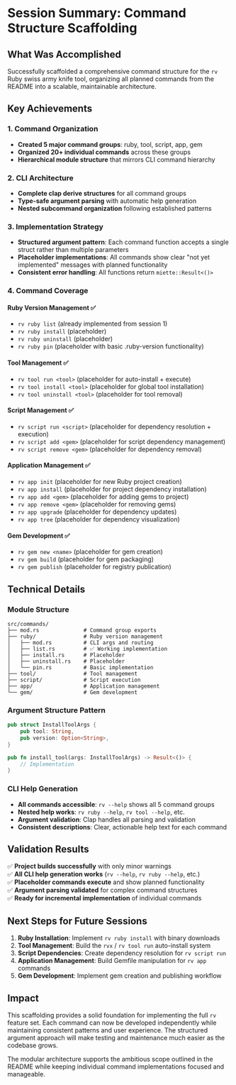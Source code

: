 # Session Summary: Command Structure Scaffolding

## What Was Accomplished

Successfully scaffolded a comprehensive command structure for the `rv` Ruby swiss army knife tool, organizing all planned commands from the README into a scalable, maintainable architecture.

## Key Achievements

### 1. Command Organization
- **Created 5 major command groups**: ruby, tool, script, app, gem
- **Organized 20+ individual commands** across these groups
- **Hierarchical module structure** that mirrors CLI command hierarchy

### 2. CLI Architecture
- **Complete clap derive structures** for all command groups
- **Type-safe argument parsing** with automatic help generation  
- **Nested subcommand organization** following established patterns

### 3. Implementation Strategy
- **Structured argument pattern**: Each command function accepts a single struct rather than multiple parameters
- **Placeholder implementations**: All commands show clear "not yet implemented" messages with planned functionality
- **Consistent error handling**: All functions return `miette::Result<()>`

### 4. Command Coverage

#### Ruby Version Management ✅
- `rv ruby list` (already implemented from session 1)
- `rv ruby install` (placeholder)
- `rv ruby uninstall` (placeholder)  
- `rv ruby pin` (placeholder with basic .ruby-version functionality)

#### Tool Management ✅
- `rv tool run <tool>` (placeholder for auto-install + execute)
- `rv tool install <tool>` (placeholder for global tool installation)
- `rv tool uninstall <tool>` (placeholder for tool removal)

#### Script Management ✅
- `rv script run <script>` (placeholder for dependency resolution + execution)
- `rv script add <gem>` (placeholder for script dependency management)
- `rv script remove <gem>` (placeholder for dependency removal)

#### Application Management ✅
- `rv app init` (placeholder for new Ruby project creation)
- `rv app install` (placeholder for project dependency installation)
- `rv app add <gem>` (placeholder for adding gems to project)
- `rv app remove <gem>` (placeholder for removing gems)
- `rv app upgrade` (placeholder for dependency updates)
- `rv app tree` (placeholder for dependency visualization)

#### Gem Development ✅
- `rv gem new <name>` (placeholder for gem creation)
- `rv gem build` (placeholder for gem packaging)
- `rv gem publish` (placeholder for registry publication)

## Technical Details

### Module Structure
```
src/commands/
├── mod.rs              # Command group exports
├── ruby/               # Ruby version management
│   ├── mod.rs          # CLI args and routing
│   ├── list.rs         # ✅ Working implementation
│   ├── install.rs      # Placeholder
│   ├── uninstall.rs    # Placeholder
│   └── pin.rs          # Basic implementation
├── tool/               # Tool management  
├── script/             # Script execution
├── app/                # Application management
└── gem/                # Gem development
```

### Argument Structure Pattern
```rust
pub struct InstallToolArgs {
    pub tool: String,
    pub version: Option<String>,
}

pub fn install_tool(args: InstallToolArgs) -> Result<()> {
    // Implementation
}
```

### CLI Help Generation
- **All commands accessible**: `rv --help` shows all 5 command groups
- **Nested help works**: `rv ruby --help`, `rv tool --help`, etc.
- **Argument validation**: Clap handles all parsing and validation
- **Consistent descriptions**: Clear, actionable help text for each command

## Validation Results

✅ **Project builds successfully** with only minor warnings  
✅ **All CLI help generation works** (`rv --help`, `rv ruby --help`, etc.)  
✅ **Placeholder commands execute** and show planned functionality  
✅ **Argument parsing validated** for complex command structures  
✅ **Ready for incremental implementation** of individual commands  

## Next Steps for Future Sessions

1. **Ruby Installation**: Implement `rv ruby install` with binary downloads
2. **Tool Management**: Build the `rvx` / `rv tool run` auto-install system
3. **Script Dependencies**: Create dependency resolution for `rv script run`
4. **Application Management**: Build Gemfile manipulation for `rv app` commands
5. **Gem Development**: Implement gem creation and publishing workflow

## Impact

This scaffolding provides a solid foundation for implementing the full `rv` feature set. Each command can now be developed independently while maintaining consistent patterns and user experience. The structured argument approach will make testing and maintenance much easier as the codebase grows.

The modular architecture supports the ambitious scope outlined in the README while keeping individual command implementations focused and manageable.